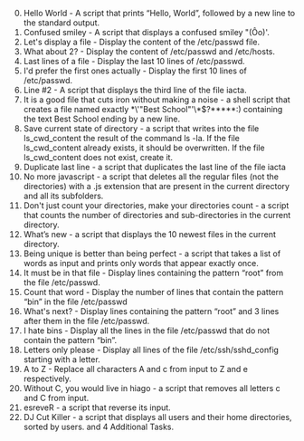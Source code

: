 0. Hello World 								- A script that prints “Hello, World”, followed by a new line to the standard output.
1. Confused smiley 							- A script that displays a confused smiley "(Ôo)'.
2. Let's display a file							- Display the content of the /etc/passwd file.
3. What about 2?								- Display the content of /etc/passwd and /etc/hosts.
4. Last lines of a file							- Display the last 10 lines of /etc/passwd.
5. I'd prefer the first ones actually 				- Display the first 10 lines of /etc/passwd.
6. Line #2									- A script that displays the third line of the file iacta.
7. It is a good file that cuts iron without making a noise 	- a shell script that creates a file named exactly \*\\'"Best School"\'\\*$\?\*\*\*\*\*:) containing the text Best School ending by a new line.
8. Save current state of directory					- a script that writes into the file ls_cwd_content the result of the command ls -la. If the file ls_cwd_content already exists, it should be overwritten. If the file ls_cwd_content does not exist, create it.
9. Duplicate last line							- a script that duplicates the last line of the file iacta
10. No more javascript							- a script that deletes all the regular files (not the directories) with a .js extension that are present in the current directory and all its subfolders.
11. Don't just count your directories, make your directories count - a script that counts the number of directories and sub-directories in the current directory.
12. What’s new								- a script that displays the 10 newest files in the current directory.
13. Being unique is better than being perfect			- a script that takes a list of words as input and prints only words that appear exactly once.
14. It must be in that file						- Display lines containing the pattern “root” from the file /etc/passwd.
15. Count that word							- Display the number of lines that contain the pattern “bin” in the file /etc/passwd
16. What's next?								- Display lines containing the pattern “root” and 3 lines after them in the file /etc/passwd.
17. I hate bins								- Display all the lines in the file /etc/passwd that do not contain the pattern “bin”.
18. Letters only please							- Display all lines of the file /etc/ssh/sshd_config starting with a letter.
19. A to Z									- Replace all characters A and c from input to Z and e respectively.
20. Without C, you would live in hiago				- a script that removes all letters c and C from input.
21. esreveR									- a script that reverse its input.
22. DJ Cut Killer								- a script that displays all users and their home directories, sorted by users.
and 4 Additional Tasks.
